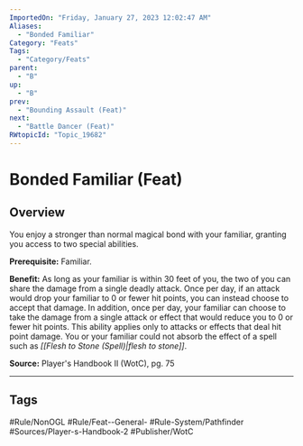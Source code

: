 ```yaml
---
ImportedOn: "Friday, January 27, 2023 12:02:47 AM"
Aliases:
  - "Bonded Familiar"
Category: "Feats"
Tags:
  - "Category/Feats"
parent:
  - "B"
up:
  - "B"
prev:
  - "Bounding Assault (Feat)"
next:
  - "Battle Dancer (Feat)"
RWtopicId: "Topic_19682"
---
```

# Bonded Familiar (Feat)
## Overview
You enjoy a stronger than normal magical bond with your familiar, granting you access to two special abilities.

**Prerequisite:** Familiar.

**Benefit:** As long as your familiar is within 30 feet of you, the two of you can share the damage from a single deadly attack. Once per day, if an attack would drop your familiar to 0 or fewer hit points, you can instead choose to accept that damage. In addition, once per day, your familiar can choose to take the damage from a single attack or effect that would reduce you to 0 or fewer hit points. This ability applies only to attacks or effects that deal hit point damage. You or your familiar could not absorb the effect of a spell such as *[[Flesh to Stone (Spell)|flesh to stone]]*.

**Source:** Player's Handbook II (WotC), pg. 75


---
## Tags
#Rule/NonOGL #Rule/Feat--General- #Rule-System/Pathfinder #Sources/Player-s-Handbook-2 #Publisher/WotC

